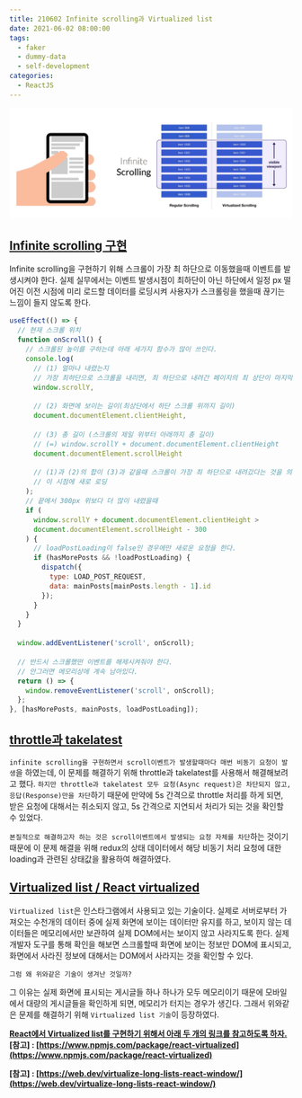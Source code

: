 ```yaml
---
title: 210602 Infinite scrolling과 Virtualized list
date: 2021-06-02 08:00:00
tags:
  - faker
  - dummy-data
  - self-development
categories:
  - ReactJS
---
```


<div align="center">
  <img src="/images/post_images/210602_infinite_scroll_virtualized_list.png" alt="infinite scroll과 virtualized list"/>
</div>

## <ins><b>Infinite scrolling 구현</b></ins>

Infinite scrolling을 구현하기 위해 스크롤이 가장 최 하단으로 이동했을때 이벤트를 발생시켜야 한다.
실제 실무에서는 이벤트 발생시점이 최하단이 아닌 하단에서 일정 px 떨어진 이전 시점에 미리 로드할 데이터를 로딩시켜 사용자가 스크롤링을 했을때 끊기는 느낌이 들지 않도록 한다.

```javascript
useEffect(() => {
  // 현재 스크롤 위치
  function onScroll() {
    // 스크롤된 높이를 구하는데 아래 세가지 함수가 많이 쓰인다.
    console.log(
      // (1) 얼마나 내렸는지
      // 가장 최하단으로 스크롤을 내리면, 최 하단으로 내려간 페이지의 최 상단이 마지막 내려간 지점이 된다.
      window.scrollY,

      // (2) 화면에 보이는 길이(최상단에서 하단 스크롤 위까지 길이)
      document.documentElement.clientHeight,

      // (3) 총 길이 (스크롤의 제일 위부터 아래까지 총 길이)
      // (=) window.scrollY + document.documentElement.clientHeight
      document.documentElement.scrollHeight

      // (1)과 (2)의 합이 (3)과 같을때 스크롤이 가장 최 하단으로 내려갔다는 것을 의미한다.
      // 이 시점에 새로 로딩
    );
    // 끝에서 300px 위보다 더 많이 내렸을때
    if (
      window.scrollY + document.documentElement.clientHeight >
      document.documentElement.scrollHeight - 300
    ) {
      // loadPostLoading이 false인 경우에만 새로운 요청을 한다.
      if (hasMorePosts && !loadPostLoading) {
        dispatch({
          type: LOAD_POST_REQUEST,
          data: mainPosts[mainPosts.length - 1].id
        });
      }
    }
  }

  window.addEventListener('scroll', onScroll);

  // 반드시 스크롤했떤 이벤트를 해제시켜줘야 한다.
  // 안그러면 메모리상에 계속 남아있다.
  return () => {
    window.removeEventListener('scroll', onScroll);
  };
}, [hasMorePosts, mainPosts, loadPostLoading]);
```

## <ins><b>throttle과 takelatest</b></ins>

`infinite scrolling을 구현하면서 scroll이벤트가 발생할때마다 매번 비동기 요청이 발생`을 하였는데, 이 문제를 해결하기 위해 throttle과 takelatest를 사용해서 해결해보려고 했다.
`하지만 throttle과 takelatest 모두 요청(Async request)은 차단되지 않고, 응답(Response)만을 차단`하기 때문에 만약에 5s 간격으로 throttle 처리를 하게 되면, 받은 요청에 대해서는 취소되지 않고, 5s 간격으로 지연되서 처리가 되는 것을 확인할 수 있었다.

`본질적으로 해결하고자 하는 것은 scroll이벤트에서 발생되는 요청 자체를 차단`하는 것이기 때문에 이 문제 해결을 위해 redux의 상태 데이터에서 해당 비동기 처리 요청에 대한 loading과 관련된 상태값을 활용하여 해결하였다.

  <!-- more -->

## <ins><b>Virtualized list / React virtualized</b></ins>

`Virtualized list`은 인스타그램에서 사용되고 있는 기술이다. 실제로 서버로부터 가져오는 수천개의 데이터 중에 실제 화면에 보이는 데이터만 유지를 하고, 보이지 않는 데이터들은 메모리에서만 보관하여 실제 DOM에서는 보이지 않고 사라지도록 한다.
실제 개발자 도구를 통해 확인을 해보면 스크롤할때 화면에 보이는 정보만 DOM에 표시되고, 화면에서 사라진 정보에 대해서는 DOM에서 사라지는 것을 확인할 수 있다.

`그럼 왜 위와같은 기술이 생겨난 것일까?`

그 이유는 실제 화면에 표시되는 게시글들 하나 하나가 모두 메모리이기 때문에 모바일에서 대량의 게시글들을 확인하게 되면, 메모리가 터지는 경우가 생긴다.
그래서 위와같은 문제를 해결하기 위해 `Virtualized list 기술`이 등장하였다.

<ins><b>React에서 Virtualized list를 구현하기 위해서 아래 두 개의 링크를 참고하도록 하자.</b></ins>
**[참고] : [https://www.npmjs.com/package/react-virtualized](https://www.npmjs.com/package/react-virtualized)**

**[참고] : [https://web.dev/virtualize-long-lists-react-window/](https://web.dev/virtualize-long-lists-react-window/)**
